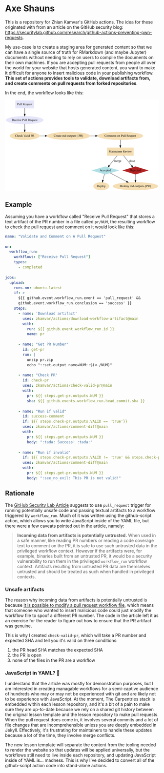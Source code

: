 # Axe Shauns

This is a repository for Zhian Kamvar's GitHub actions.
The idea for these originated with from an article on the GitHub security blog:
https://securitylab.github.com/research/github-actions-preventing-pwn-requests.

My use-case is to create a staging area for generated content so that we can
have a single source of truth for RMarkdown (and maybe Jupyter) documents 
without needing to rely on users to compile the documents on their own 
machines. If you are accepting pull requests from people all over the world for
your website that hosts generated content, you want to make it difficult for
anyone to insert malicious code in your publishing workflow. **This set of
actions provides tools to validate, download artifacts from, and create
comments on pull requests from forked repositories**. 

In the end, the workflow looks like this:

![Workflow of a Pull Request](img/pr-flow.dot.svg)

## Example

Assuming you have a workflow called "Receive Pull Request" that stores a text
artifact of the PR number in a file called `pr/NUM`, the resulting workflow to
check the pull request and comment on it would look like this: 

```yaml
name: "Validate and Comment on A Pull Request"

on:
  workflow_run:
    workflows: ["Receive Pull Request"]
    types:
      - completed

jobs:
  upload:
    runs-on: ubuntu-latest
    if: >
      ${{ github.event.workflow_run.event == 'pull_request' &&
      github.event.workflow_run.conclusion == 'success' }}
    steps:
      - name: 'Download artifact'
        uses: zkamvar/actions/download-workflow-artifact@main
        with:
          run: ${{ github.event.workflow_run.id }}
          name: pr

      - name: "Get PR Number"
        id: get-pr
        run: |
          unzip pr.zip
          echo "::set-output name=NUM::$(<./NUM)"
      
      - name: "Check PR"
        id: check-pr
        uses: zkamvar/actions/check-valid-pr@main
        with:
          pr: ${{ steps.get-pr.outputs.NUM }}
          sha: ${{ github.events.workflow_run.head_commit.sha }}
          
      - name: "Run if valid"
        id: success-comment
        if: ${{ steps.check-pr.outputs.VALID == 'true'}}
        uses: zkamvar/actions/comment-diff@main
        with:
          pr: ${{ steps.get-pr.outputs.NUM }}
          body: ":tada: Success! :tada:"

      - name: "Run if invalid"
        if: ${{ steps.check-pr.outputs.VALID != 'true' && steps.check-pr.outputs.payload }}
        uses: zkamvar/actions/comment-diff@main
        with:
          pr: ${{ steps.get-pr.outputs.NUM }}
          body: ":see_no_evil: This PR is not valid!"

```

## Rationale


The [GitHub Security Lab Article](https://securitylab.github.com/research/github-actions-preventing-pwn-requests) suggests to use `pull_request` trigger for running potentially unsafe code and passing textual artifacts to a workflow triggered by `workflow_run`. Much of it was written using the github-script action, which allows you to write JavaScript inside of the YAML file, but there were a few caveats pointed out in the article, namely:

> **Incoming data from artifacts is potentially untrusted.** When used in a safe manner, like reading PR numbers or reading a code coverage text to comment on the PR, it is safe to use such untrusted data in the privileged workflow context. However if the artifacts were, for example, binaries built from an untrusted PR, it would be a security vulnerability to run them in the privileged `workflow_run` workflow context. Artifacts resulting from untrusted PR data are themselves untrusted and should be treated as such when handled in privileged contexts.

### Unsafe artifacts

The reason why incoming data from artifacts is potentially untrusted is because [It is possible to modify a pull request workflow file](https://github.community/t/prevent-actions-from-running-if-actions-yaml-files-are-modified/152604?u=zkamvar), which means that someone who wanted to insert malicious code could just modify the workflow file to spoof a different PR number. The code in the article left it as an exercise for the reader to figure out how to ensure that the PR artifact was genuine.

This is why I created `check-valid-pr`, which will take a PR number and expected SHA and tell you it's valid on three conditions:

1. the PR head SHA matches the expected SHA
2. the PR is open
3. none of the files in the PR are a workflow

### JavaScript in YAML? :see_no_evil:

I understand that the article was mostly for demonstration purposes, but I am interested in creating managable workflows for a semi-captive audience of hundreds who may or may not be experienced with git and are likely not to be experience with JavaScript. At the moment, The Carpentries stack is embedded within each lesson repository, and it's a bit of a pain to make sure they are up-to-date because we rely on a shared git history between the original lesson template and the lesson repository to make pull requests. When the pull request does come in, it involves several commits and a lot of file changes that are incomprehensible unless you are deeply embedded in Jekyll. Effectively, it's frustrating for maintainers to handle these updates because a lot of the time, they involve merge conflicts. 

The new lesson template will separate the content from the tooling needed to render the website so that updates will be applied universally, but the workflows still need to live inside each repository, and updating JavaScript inside of YAML is... madness. This is why I've decided to convert all of the github-script action code into stand-alone actions. 
